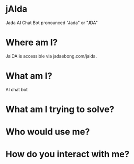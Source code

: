 # jAIda
Jada AI Chat Bot
pronounced "Jada" or "JDA"

# Where am I?
JaiDA is accessible via jadaebong.com/jaida.

# What am I?
AI chat bot

# What am I trying to solve?


# Who would use me?


# How do you interact with me?

